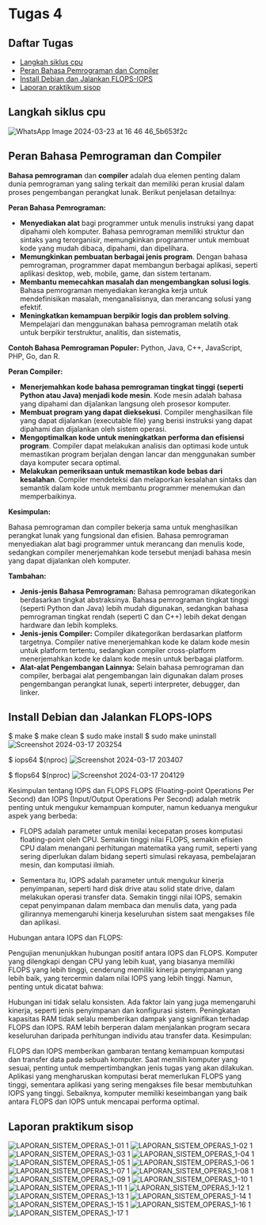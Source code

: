 # Tugas 4


## Daftar Tugas
- [Langkah siklus cpu](https://github.com/rijalabbd/SysOP24-3123521019/blob/main/Tugas%204/readme.md#langkah-siklus-cpu)
- [Peran Bahasa Pemrograman dan Compiler](https://github.com/zakwanaraffi/SysOP24-3123521030/tree/main/Tugas%203#langkah-siklus-cpu)
- [Install Debian dan Jalankan FLOPS-IOPS](https://github.com/zakwanaraffi/SysOP24-3123521030/tree/main/Tugas%203#pengertian-dan-peran-sistem-operasi)
- [Laporan praktikum sisop]()



## Langkah siklus cpu

![WhatsApp Image 2024-03-23 at 16 46 46_5b653f2c](https://github.com/rijalabbd/SysOP24-3123521019/assets/141767343/80030fad-df33-4c51-a175-aa7809f9ad61)

## Peran Bahasa Pemrograman dan Compiler

**Bahasa pemrograman** dan **compiler** adalah dua elemen penting dalam dunia pemrograman yang saling terkait dan memiliki peran krusial dalam proses pengembangan perangkat lunak. Berikut penjelasan detailnya:

**Peran Bahasa Pemrograman:**

* **Menyediakan alat** bagi programmer untuk menulis instruksi yang dapat dipahami oleh komputer. Bahasa pemrograman memiliki struktur dan sintaks yang terorganisir, memungkinkan programmer untuk membuat kode yang mudah dibaca, dipahami, dan dipelihara.
* **Memungkinkan pembuatan berbagai jenis program**. Dengan bahasa pemrograman, programmer dapat membangun berbagai aplikasi, seperti aplikasi desktop, web, mobile, game, dan sistem tertanam.
* **Membantu memecahkan masalah dan mengembangkan solusi logis**. Bahasa pemrograman menyediakan kerangka kerja untuk mendefinisikan masalah, menganalisisnya, dan merancang solusi yang efektif.
* **Meningkatkan kemampuan berpikir logis dan problem solving**. Mempelajari dan menggunakan bahasa pemrograman melatih otak untuk berpikir terstruktur, analitis, dan sistematis,  

**Contoh Bahasa Pemrograman Populer:** Python, Java, C++, JavaScript, PHP, Go, dan R.

**Peran Compiler:**

* **Menerjemahkan kode bahasa pemrograman tingkat tinggi (seperti Python atau Java) menjadi kode mesin**. Kode mesin adalah bahasa yang dipahami dan dijalankan langsung oleh prosesor komputer.
* **Membuat program yang dapat dieksekusi**. Compiler menghasilkan file yang dapat dijalankan (executable file) yang berisi instruksi yang dapat dipahami dan dijalankan oleh sistem operasi.
* **Mengoptimalkan kode untuk meningkatkan performa dan efisiensi program**. Compiler dapat melakukan analisis dan optimasi kode untuk memastikan program berjalan dengan lancar dan menggunakan sumber daya komputer secara optimal.
* **Melakukan pemeriksaan untuk memastikan kode bebas dari kesalahan**. Compiler mendeteksi dan melaporkan kesalahan sintaks dan semantik dalam kode untuk membantu programmer menemukan dan memperbaikinya.

**Kesimpulan:**

Bahasa pemrograman dan compiler bekerja sama untuk menghasilkan perangkat lunak yang fungsional dan efisien. Bahasa pemrograman menyediakan alat bagi programmer untuk merancang dan menulis kode, sedangkan compiler menerjemahkan kode tersebut menjadi bahasa mesin yang dapat dijalankan oleh komputer.

**Tambahan:**

* **Jenis-jenis Bahasa Pemrograman:** Bahasa pemrograman dikategorikan berdasarkan tingkat abstraksinya. Bahasa pemrograman tingkat tinggi (seperti Python dan Java) lebih mudah digunakan, sedangkan bahasa pemrograman tingkat rendah (seperti C dan C++) lebih dekat dengan hardware dan lebih kompleks.
* **Jenis-jenis Compiler:** Compiler dikategorikan berdasarkan platform targetnya. Compiler native menerjemahkan kode ke dalam kode mesin untuk platform tertentu, sedangkan compiler cross-platform menerjemahkan kode ke dalam kode mesin untuk berbagai platform.
* **Alat-alat Pengembangan Lainnya:** Selain bahasa pemrograman dan compiler, berbagai alat pengembangan lain digunakan dalam proses pengembangan perangkat lunak, seperti interpreter, debugger, dan linker.


## Install Debian dan Jalankan FLOPS-IOPS

$ make
$ make clean
$ sudo make install
$ sudo make uninstall
![Screenshot 2024-03-17 203254](https://github.com/rijalabbd/SysOP24-3123521019/assets/141767343/428361b7-4dbc-4ffb-9b18-58f86082a626)

$ iops64 $(nproc)
![Screenshot 2024-03-17 203407](https://github.com/rijalabbd/SysOP24-3123521019/assets/141767343/8076ea82-1c7e-44af-b874-1d7e5956109d)

$ flops64 $(nproc)
![Screenshot 2024-03-17 204129](https://github.com/rijalabbd/SysOP24-3123521019/assets/141767343/d520bb38-de0b-4c61-9550-4e115413befc)

Kesimpulan tentang IOPS dan FLOPS
FLOPS (Floating-point Operations Per Second) dan IOPS (Input/Output Operations Per Second) adalah metrik penting untuk mengukur kemampuan komputer, namun keduanya mengukur aspek yang berbeda:

- FLOPS adalah parameter untuk menilai kecepatan proses komputasi floating-point oleh CPU. Semakin tinggi nilai FLOPS, semakin efisien CPU dalam menangani perhitungan matematika yang rumit, seperti yang sering diperlukan dalam bidang seperti simulasi rekayasa, pembelajaran mesin, dan komputasi ilmiah.

- Sementara itu, IOPS adalah parameter untuk mengukur kinerja penyimpanan, seperti hard disk drive atau solid state drive, dalam melakukan operasi transfer data. Semakin tinggi nilai IOPS, semakin cepat penyimpanan dalam membaca dan menulis data, yang pada gilirannya memengaruhi kinerja keseluruhan sistem saat mengakses file dan aplikasi.

Hubungan antara IOPS dan FLOPS:

Pengujian menunjukkan hubungan positif antara IOPS dan FLOPS. Komputer yang dilengkapi dengan CPU yang lebih kuat, yang biasanya memiliki FLOPS yang lebih tinggi, cenderung memiliki kinerja penyimpanan yang lebih baik, yang tercermin dalam nilai IOPS yang lebih tinggi. Namun, penting untuk dicatat bahwa:

Hubungan ini tidak selalu konsisten. Ada faktor lain yang juga memengaruhi kinerja, seperti jenis penyimpanan dan konfigurasi sistem.
Peningkatan kapasitas RAM tidak selalu memberikan dampak yang signifikan terhadap FLOPS dan IOPS. RAM lebih berperan dalam menjalankan program secara keseluruhan daripada perhitungan individu atau transfer data.
Kesimpulan:

FLOPS dan IOPS memberikan gambaran tentang kemampuan komputasi dan transfer data pada sebuah komputer.
Saat memilih komputer yang sesuai, penting untuk mempertimbangkan jenis tugas yang akan dilakukan. Aplikasi yang mengharuskan komputasi berat memerlukan FLOPS yang tinggi, sementara aplikasi yang sering mengakses file besar membutuhkan IOPS yang tinggi.
Sebaiknya, komputer memiliki keseimbangan yang baik antara FLOPS dan IOPS untuk mencapai performa optimal.

## Laporan praktikum sisop

![LAPORAN_SISTEM_OPERAS_1-01 1](https://github.com/rijalabbd/SysOP24-3123521019/assets/141767343/2fcd9a54-7c92-4a17-986e-cae52cd9b732)
![LAPORAN_SISTEM_OPERAS_1-02 1](https://github.com/rijalabbd/SysOP24-3123521019/assets/141767343/6bf4a345-4037-4b15-963a-785b953256bf)
![LAPORAN_SISTEM_OPERAS_1-03 1](https://github.com/rijalabbd/SysOP24-3123521019/assets/141767343/2f5ee0d5-15ba-4b27-b203-9d409b55340a)
![LAPORAN_SISTEM_OPERAS_1-04 1](https://github.com/rijalabbd/SysOP24-3123521019/assets/141767343/d0970c42-10eb-4ea6-a9e2-a5bab1f1c784)
![LAPORAN_SISTEM_OPERAS_1-05 1](https://github.com/rijalabbd/SysOP24-3123521019/assets/141767343/e509fb35-198b-4607-a73d-204e2447c41f)
![LAPORAN_SISTEM_OPERAS_1-06 1](https://github.com/rijalabbd/SysOP24-3123521019/assets/141767343/fbab55e0-becd-463b-87fd-016c5b0383cc)
![LAPORAN_SISTEM_OPERAS_1-07 1](https://github.com/rijalabbd/SysOP24-3123521019/assets/141767343/4fd8f499-93fd-4b07-bf6a-e36a22ef5c5f)
![LAPORAN_SISTEM_OPERAS_1-08 1](https://github.com/rijalabbd/SysOP24-3123521019/assets/141767343/a6d5dfb7-f5b4-4934-a792-70ca7d32bed4)
![LAPORAN_SISTEM_OPERAS_1-09 1](https://github.com/rijalabbd/SysOP24-3123521019/assets/141767343/d9093494-f76d-4fe2-9318-bd28d929bfa6)
![LAPORAN_SISTEM_OPERAS_1-10 1](https://github.com/rijalabbd/SysOP24-3123521019/assets/141767343/8ab25221-cb5c-4819-ba3f-6650cd507aef)
![LAPORAN_SISTEM_OPERAS_1-11 1](https://github.com/rijalabbd/SysOP24-3123521019/assets/141767343/88e1678f-0ebb-4db2-ae1c-3242d5809ee8)
![LAPORAN_SISTEM_OPERAS_1-12 1](https://github.com/rijalabbd/SysOP24-3123521019/assets/141767343/b7325dc7-93f2-41d7-8b53-51f69f1fb01b)
![LAPORAN_SISTEM_OPERAS_1-13 1](https://github.com/rijalabbd/SysOP24-3123521019/assets/141767343/ad2b5464-8a30-4bd9-b147-dc9a7f353f57)
![LAPORAN_SISTEM_OPERAS_1-14 1](https://github.com/rijalabbd/SysOP24-3123521019/assets/141767343/cfc85710-974a-4b49-9267-07dfd5d5937c)
![LAPORAN_SISTEM_OPERAS_1-15 1](https://github.com/rijalabbd/SysOP24-3123521019/assets/141767343/126fa31e-b99c-4501-91f4-50942434f391)
![LAPORAN_SISTEM_OPERAS_1-16 1](https://github.com/rijalabbd/SysOP24-3123521019/assets/141767343/0c48bd5a-2f0a-4d0d-a4e4-00d653af7f66)
![LAPORAN_SISTEM_OPERAS_1-17 1](https://github.com/rijalabbd/SysOP24-3123521019/assets/141767343/d962cb59-b3fc-4a2f-9e00-c7769b4cf5cf)

